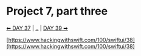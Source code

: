# Project 7, part three

[⬅ DAY 37](../day_37) | [..](../) | [DAY 39 ➡](../day_39)

[https://www.hackingwithswift.com/100/swiftui/38](https://www.hackingwithswift.com/100/swiftui/38)
